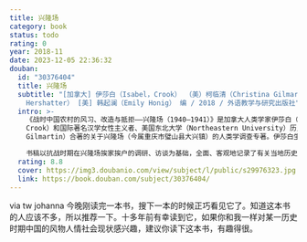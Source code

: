```yaml
---
title: 兴隆场
category: book
status: todo
rating: 0
year: 2018-11
date: 2023-12-05 22:36:32
douban:
  id: "30376404"
  title: 兴隆场
  subtitle: "[加拿大] 伊莎白（Isabel，Crook） （美）柯临清（Christina Gilmartin）著 美）贺萧（Gail
    Hershatter） [美] 韩起澜（Emily Honig） 编 / 2018 / 外语教学与研究出版社"
  intro: >-
    《战时中国农村的风习、改造与抵拒——兴隆场（1940—1941）》是加拿大人类学家伊莎白（Isabel
    Crook）和国际著名汉学女性主义者、美国东北大学（Northeastern University）历史系教授柯临清（Christina
    Gilmartin）合著的关于兴隆场（今属重庆市璧山县大兴镇）的人类学调查专著。伊莎白生于四川成都的一个加拿大传教士家庭；1939年，经晏阳初介绍，参加兴隆场的乡村建设实验，并进行人类学调查；1948年，应中共中央外事组邀请，参加外事学校（北京外国语学院前身）的创建工作。

    书稿以抗战时期在兴隆场挨家挨户的调研、访谈为基础，全面、客观地记录了有关当地历史沿革、政治、经济、婚姻、妇女、法律诉讼、民间信仰等方方面面的信息，保存了大量的鲜活事例，进行了全面、深入的学术调研与分析，读来让人仿佛置身于历史的现场。
  rating: 8.8
  cover: https://img3.doubanio.com/view/subject/l/public/s29976323.jpg
  link: https://book.douban.com/subject/30376404/
---
```


via tw johanna 今晚刚读完一本书，搜下一本的时候正巧看见它了。知道这本书的人应该不多，所以推荐一下。十多年前有幸读到它，如果你和我一样对某一历史时期中国的风物人情社会现状感兴趣，建议你读下这本书，有趣得很。

